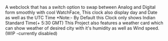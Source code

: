 A webclock that has a switch option to swap between Analog and Digital form smoothly with cool WatchFace, This clock also display day and Date as well as the UTC Time
*Note:- By Default this Clock only shows Indian Standard Time(+ 5:30 GMT)
This Project also features a weather card which can show weather of desired city with it's humidity as well as Wind speed.(WIP -currently disabled)
